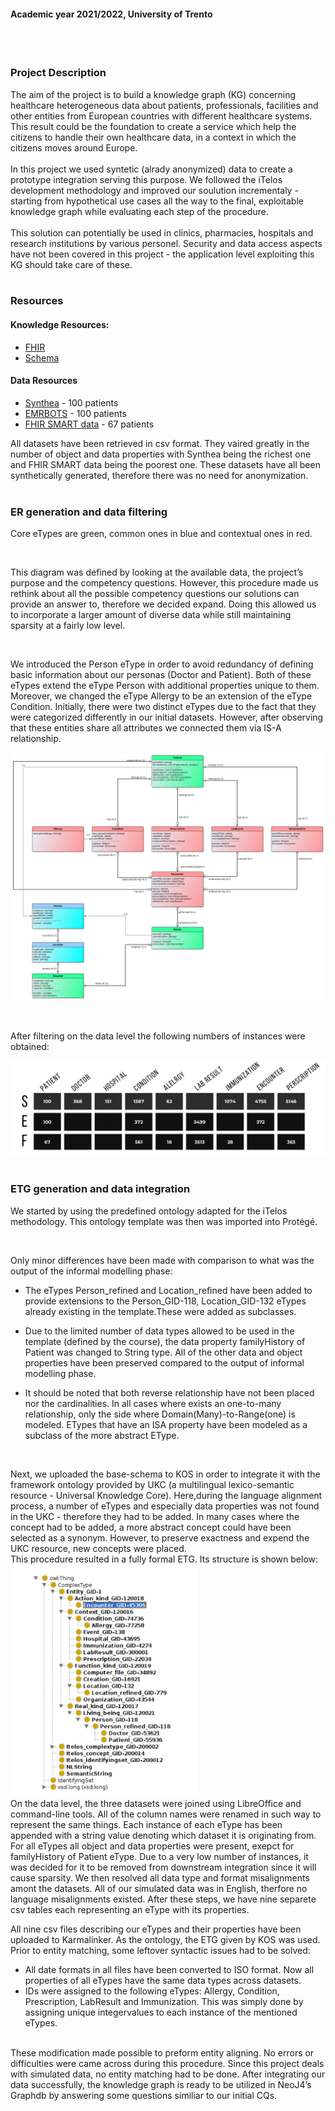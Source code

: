 
#### Academic year 2021/2022, University of Trento
<br>
<br>

### Project Description
The aim of the project is to build a knowledge graph (KG) concerning healthcare heterogeneous data about patients, professionals, facilities and other entities from European countries with different healthcare systems. This result could be the foundation to create a service which help the citizens to handle their own healthcare data, in a context in which the citizens moves around Europe. <br> <br>
In this project we used syntetic (alrady anonymized) data to create a prototype integration serving this purpose. We followed the iTelos development methodology and improved our soulution incrementaly - starting from hypothetical use cases all the way to the final, exploitable knowledge graph while evaluating each step of the procedure. <br> <br>
This solution can potentially be used in clinics, pharmacies, hospitals and research institutions by various personel. Security and data access aspects have not been covered in this project - the application level exploiting this KG should take care of these.
<br>
<br>

### Resources
#### Knowledge Resources:
- [FHIR](https://www.hl7.org/fhir)
- [Schema](https://schema.org)

#### Data Resources  
- [Synthea](https://synthea.mitre.org/) - 100 patients
- [EMRBOTS](http://www.emrbots.org) - 100 patients
- [FHIR SMART data](https://github.com/smart-on-fhir/sample-patients) - 67 patients

All datasets have been retrieved in csv format. They vaired greatly in the number of object and data properties with Synthea being the richest one and FHIR SMART data being the poorest one. These datasets have all been synthetically generated, therefore there was no need for anonymization.
<br>
<br>

### ER generation and data filtering 

Core eTypes are green, common ones in blue and contextual ones in red.

<br>

This diagram was defined by looking at the available data, the project’s purpose and the competency questions. However, this procedure made us rethink about all the possible competency questions our solutions can provide an answer to, therefore we decided expand. Doing this allowed us to incorporate a larger amount of diverse data while still maintaining sparsity at a fairly low level.

<br>

We introduced the Person eType in order to avoid redundancy of defining basic information about our personas (Doctor and Patient). Both of these eTypes extend the eType Person with additional properties unique to them. Moreover, we changed the eType Allergy to be an extension of the eType Condition. Initially, there were two distinct eTypes due to the fact that they were categorized differently in our initial datasets. However, after observing that these entities share all attributes we connected them via IS-A relationship.

![](Images/ER.png)

<br>

After filtering on the data level the following numbers of instances were obtained: 

![](Images/data_level_filtering.png)
<br>
<br>

### ETG generation and data integration
 
We started by using the predefined ontology adapted for the iTelos methodology. This ontology template was then was imported into Protégé. 

<br>

Only minor differences have been made with comparison to what was the output of the informal modelling phase:

- The eTypes Person_refined and Location_refined have been added to provide extensions to the Person_GID-118, Location_GID-132 eTypes already existing in the template.These were added as subclasses.

- Due to the limited number of data types allowed to be used in the template (defined by the
course), the data property familyHistory of Patient was changed to String type. All of the
other data and object properties have been preserved compared to the output of informal modelling phase.
- It should be noted that both reverse relationship have not been placed nor the cardinalities.
In all cases where exists an one-to-many relationship, only the side where Domain(Many)-to-Range(one) is modeled.
ETypes that have an ISA property have been modeled as a subclass of the more abstract EType.

<br>

Next, we uploaded the base-schema to KOS in order to integrate it with the framework
ontology provided by UKC (a multilingual lexico-semantic resource - Universal Knowledge
Core).
Here,during the language alignment process, a number of eTypes and especially data properties
was not found in the UKC - therefore they had to be added. In many cases where the concept
had to be added, a more abstract concept could have been selected as a synonym. However,
to preserve exactness and expend the UKC resource, new concepts were placed.
<br>
This procedure resulted in a fully formal ETG. Its structure is shown below:
<br>
<img src="Images/structure_ETG.png" width="300" align="center">
<br>
On the data level, the three datasets were joined using LibreOffice and command-line tools. All of the column
names were renamed in such way to represent the same things. Each instance of each eType
has been appended with a string value denoting which dataset it is originating from. For all
eTypes all object and data properties were present, exepct for familyHistory of Patient eType.
Due to a very low number of instances, it was decided for it to be removed from downstream
integration since it will cause sparsity. We then resolved all data type and format misalignments amont the datasets. All of our
simulated data was in English, therfore no language misalignments existed. After these steps, we have nine separete csv tables each
representing an eType with its properties.
<br>


All nine csv files describing our eTypes and their properties have been uploaded to Karmalinker.
As the ontology, the ETG given by KOS was used. Prior to entity matching, some leftover syntactic issues
had to be solved:
- All date formats in all files have been converted to ISO format. Now all properties of all
eTypes have the same data types across datasets.
- IDs were assigned to the following eTypes: Allergy, Condition, Prescription, LabResult and Immunization. This was simply done by assigning unique integervalues to each instance of the mentioned eTypes.
<br>
These modification made possible to preform entity aligning. No errors or difficulties were
came across during this procedure. Since this project deals with simulated data, no entity matching had to be done. After integrating our data successfully, the knowledge graph is ready to be utilized in NeoJ4’s Graphdb by answering some questions similiar to our initial CQs.

